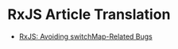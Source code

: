 # RxJS Article Translation

- [RxJS: Avoiding switchMap-Related Bugs](RxJS-Avoiding-switchMap-Related-Bugs.md)
